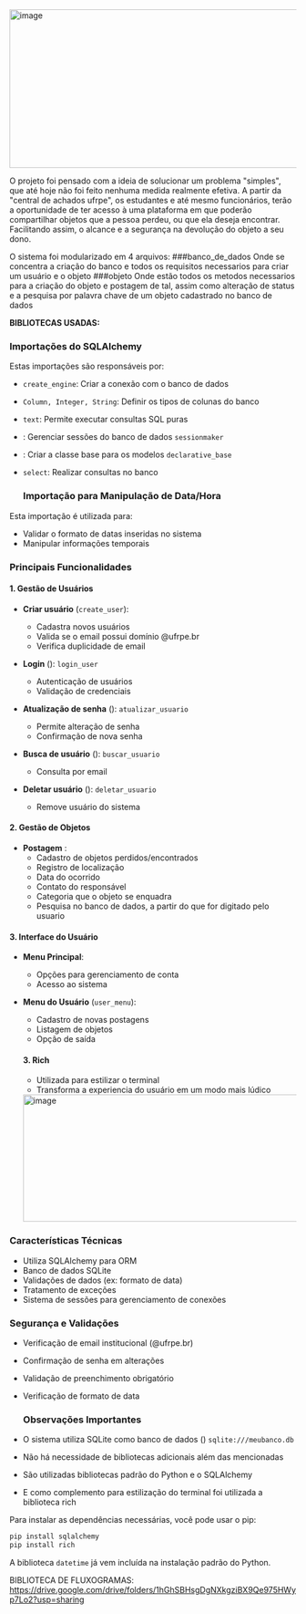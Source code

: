 <img width="597" height="278" alt="image" src="https://github.com/user-attachments/assets/73e5bb8d-95ed-4347-8ac5-108ca0c03baf" />



O projeto foi pensado com a ideia de solucionar um problema "simples", que até hoje não foi feito nenhuma medida realmente efetiva. A partir da "central de achados ufrpe", os estudantes e até mesmo funcionários, terão a oportunidade de ter acesso à uma plataforma em que poderão compartilhar objetos que a pessoa perdeu, ou que ela deseja encontrar. Facilitando assim, o alcance e a segurança na devolução do objeto a seu dono.

O sistema foi modularizado em 4 arquivos:
###banco_de_dados
Onde se concentra a criação do banco e todos os requisitos necessarios para criar um usuário e o objeto
###objeto
Onde estão todos os metodos necessarios para a criação do objeto e postagem de tal, assim como alteração de status e a pesquisa por palavra chave de um objeto cadastrado no banco de dados


**BIBLIOTECAS USADAS:** 
### Importações do SQLAlchemy
Estas importações são responsáveis por:
- `create_engine`: Criar a conexão com o banco de dados
- `Column, Integer, String`: Definir os tipos de colunas do banco
- `text`: Permite executar consultas SQL puras
- : Gerenciar sessões do banco de dados `sessionmaker`
- : Criar a classe base para os modelos `declarative_base`
- `select`: Realizar consultas no banco

  ### Importação para Manipulação de Data/Hora
Esta importação é utilizada para:
- Validar o formato de datas inseridas no sistema
- Manipular informações temporais





### Principais Funcionalidades
#### 1. Gestão de Usuários
- **Criar usuário** (`create_user`):
    - Cadastra novos usuários
    - Valida se o email possui domínio @ufrpe.br
    - Verifica duplicidade de email

- **Login** (): `login_user`
    - Autenticação de usuários
    - Validação de credenciais

- **Atualização de senha** (): `atualizar_usuario`
    - Permite alteração de senha
    - Confirmação de nova senha

- **Busca de usuário** (): `buscar_usuario`
    - Consulta por email

- **Deletar usuário** (): `deletar_usuario`
    - Remove usuário do sistema

#### 2. Gestão de Objetos
- **Postagem** :
    - Cadastro de objetos perdidos/encontrados
    - Registro de localização
    - Data do ocorrido
    - Contato do responsável
    - Categoria que o objeto se enquadra
    - Pesquisa no banco de dados, a partir do que for digitado pelo usuario

#### 3. Interface do Usuário
- **Menu Principal**:
    - Opções para gerenciamento de conta
    - Acesso ao sistema

- **Menu do Usuário** (`user_menu`):
    - Cadastro de novas postagens
    - Listagem de objetos
    - Opção de saída
  #### 3. Rich
    - Utilizada para estilizar o terminal
    -  Transforma a experiencia do usuário em um modo mais lúdico
 
  <img width="913" height="223" alt="image" src="https://github.com/user-attachments/assets/72623925-5c78-4fb4-9c19-e7c1ccd72e5b" />


### Características Técnicas
- Utiliza SQLAlchemy para ORM
- Banco de dados SQLite
- Validações de dados (ex: formato de data)
- Tratamento de exceções
- Sistema de sessões para gerenciamento de conexões

### Segurança e Validações
- Verificação de email institucional (@ufrpe.br)
- Confirmação de senha em alterações
- Validação de preenchimento obrigatório
- Verificação de formato de data


  ### Observações Importantes
- O sistema utiliza SQLite como banco de dados () `sqlite:///meubanco.db`
- Não há necessidade de bibliotecas adicionais além das mencionadas
- São utilizadas bibliotecas padrão do Python e o SQLAlchemy
- E como complemento para estilização do terminal foi utilizada a biblioteca rich

Para instalar as dependências necessárias, você pode usar o pip:
``` bash
pip install sqlalchemy
pip install rich
```
A biblioteca `datetime` já vem incluída na instalação padrão do Python.
      

  BIBLIOTECA DE FLUXOGRAMAS:
  https://drive.google.com/drive/folders/1hGhSBHsgDgNXkgziBX9Qe975HWyp7Lo2?usp=sharing
